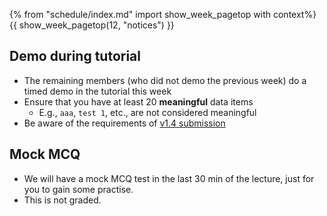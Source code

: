 {% from "schedule/index.md" import show_week_pagetop with context%}
{{ show_week_pagetop(12, "notices") }}

## Demo during tutorial

- The remaining members (who did not demo the previous week) do a timed demo in the tutorial this week
- Ensure that you have at least 20 **meaningful** data items
  - E.g., `aaa`, `test 1`, etc., are not considered meaningful
- Be aware of the requirements of [v1.4 submission](https://nuscs2113-ay1819s2.github.io/website/admin/project-w13-v14.html)

## Mock MCQ

- We will have a mock MCQ test in the last 30 min of the lecture, just for you to gain some practise.
- This is not graded.